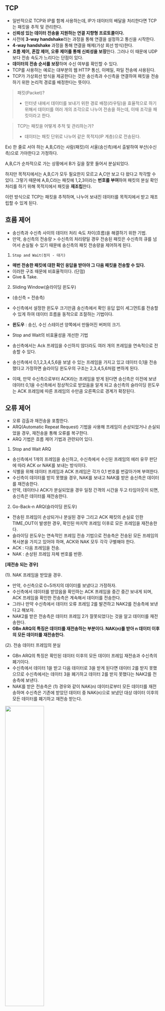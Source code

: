 ## TCP

- 일반적으로 TCP와 IP를 함께 사용하는데, IP가 데이터의 배달을 처리한다면 TCP는 패킷을 추적 및 관리한다.
- **신뢰성 있는 데이터 전송을 지원하는 연결 지향형 프로토콜이다.**
- 사전에 **3-way handshake**라는 과정을 통해 연결을 설정하고 통신을 시작한다.
- **4-way handshake** 과정을 통해 연결을 해제(가상 회선 방식)한다.
- **흐름 제어, 혼잡 제어, 오류 제어를 통해 신뢰성을 보장**한다. 그러나 이 때문에 UDP보다 전송 속도가 느리다는 단점이 있다.
- **데이터의 전송 순서를 보장**하며 수신 여부를 확인할 수 있다.
- TCP를 사용하는 예로는 대부분의 웹 HTTP 통신, 이메일, 파일 전송에 사용된다.
- TCP가 가상회선 방식을 제공한다는 것은 송신측과 수신측을 연결하여 패킷을 전송하기 위한 논리적 경로를 배정한다는 뜻이다.



> 패킷(Packet)?
>
> - 인터넷 내에서 데이터를 보내기 위한 경로 배정(라우팅)을 효율적으로 하기 위해서 데이터를 여러 개의 조각으로 나누어 전송을 하는데, 이때 조각을 패킷이라고 한다.



> TCP는 패킷을 어떻게 추적 및 관리하는가?
>
> - 데이터는 패킷 단위로 나누어 같은 목적지(IP 계층)으로 전송된다.



Ex) 한 줄로 서야 하는 A,B,C라는 사람(패킷)이 서울(송신측)에서 출발하여 부산(수신측)으로 가야한다고 가정하다. 

A,B,C가 순차적으로 가는 상황에서 B가 길을 잘못 들어서 분실되었다.

하지만 목적지에서는 A,B,C가 모두 필요한지 모르고 A,C만 보고 다 왔다고 착각할 수 있다. 그렇기 때문에 A,B,C라는 패킷에 1,2,3이라는 **번호를 부여**하여 패킷의 분실 확인 처리를 하기 위해 목적지에서 패킷을 **재조립**한다. 

이런 방식으로 TCP는 패킷을 추적하며, 나누어 보내진 데이터를 목적지에서 받고 재조립할 수 있게 된다.



## 흐름 제어

- 송신측과 수신측 사이의 데이터 처리 속도 차이(흐름)을 해결하기 위한 기법.
- 만약, 송신측의 전송량 > 수신측의 처리량일 경우 전송된 패킷은 수신측의 큐를 넘어서 손실될 수 있기 때문에 송신측의 패킷 전송량을 제어하게 된다.



1. `Stop and Wait(정지 - 대기)`

- **매번 전송한 패킷에 대한 확인 응답을 받아야 그 다음 패킷을 전송할 수 있다.**
- 이러한 구조 때문에 비효율적이다. (단점)
- Give & Take.

2. Sliding Window(슬라이딩 윈도우)

- (송신측 = 전송측)

- 수신측에서 설정한 윈도우 크기만큼 송신측에서 확인 응답 없이 세그먼트를 전송할 수 있게 하여 데이터 흐름을 동적으로 조절하는 기법이다.
- **윈도우** : 송신, 수신 스테이션 양쪽에서 만들어진 버퍼의 크기.
- Stop and Wait의 비효율성을 개선한 기법
- 송신측에서는 Ack 프레임을 수신하지 않더라도 여러 개의 프레임을 연속적으로 전송할 수 있다. 
- 송신측에서 0,1,2,3,4,5,6을 보낼 수 있는 프레임을 가지고 있고 데이터 0,1을 전송했다고 가정하면 슬라이딩 윈도우의 구조는 2,3,4,5,6처럼 변하게 된다.
- 이때, 만약 수신측으로부터 ACK라는 프레임을 받게 된다면 송신측은 이전에 보낸 데이터 0,1을 수신측에서 정상적으로 받았음을 알게 되고 송신측의 슬라이딩 윈도우는 ACK 프레임에 따른 프레임의 수만큼 오른쪽으로 경계가 확장된다.



## 오류 제어

- 오류 검출과 재전송을 포함한다.
- ARQ(Automatic Repeat Request) 기법을 사용해 프레임이 손상되었거나 손실되었을 경우, 재전송을 통해 오류를 복구한다.
- ARQ 기법은 흐름 제어 기법과 관련되어 있다.



1. Stop and Wait ARQ

- 송신측에서 1개의 프레임을 송신하고, 수신측에서 수신된 프레임의 에러 유무 판단에 따라 ACK or NAK를 보내는 방식이다.
- 식별을 위해 데이터 프레임과 ACK 프레임은 각가 0,1 번호를 번갈아가며 부여한다.
- 수신측이 데이터를 받지 못했을 경우, NAK를 보내고 NAK를 받은 송신측은 데이터를 재전송한다.
- 만약, 데이터나 ACK가 분실되었을 경우 일정 간격의 시간을 두고 타임아웃이 되면, 송신측은 데이터를 재전송한다.



2. Go-Back-n ARQ(슬라이딩 윈도우)

- 전송된 프레임이 손상되거나 분실된 경우 그리고 ACK 패킷의 손실로 인한 TIME_OUT이 발생한 경우, 확인된 마지막 프레임 이후로 모든 프레임을 재전송한다.
- 슬라이딩 윈도우는 연속적인 프레임 전송 기법으로 전송측은 전송된 모든 프레임의 복사본을 가지고 있어야 하며, ACK와 NAK 모두 각각 구별해야 한다.
- ACK : 다음 프레임을 전송.
- NAK : 손상된 프레임 자체 번호를 반환.



**[재전송 되는 경우]**

(1). NAK 프레임을 받았을 경우.

- 만약, 수신측으로 0~5까지의 데이터를 보냈다고 가정하자.
- 수신측에서 데이터를 받았음을 확인하는 ACK 프레임을 중간 중간 보내게 되며, ACK 프레임을 확인한 전송측은 계속해서 데이터를 전송한다.
- 그러나 만약 수신측에서 데이터 오류 프레임 2를 발견하고 NAK2를 전송측에 보낸다고 해보자.
- NAK2를 받은 전송측은 데이터 프레임 2가 잘못되었다는 것을 알고 데이터를 재전송한다.
- **GBn ARQ의 특징은 데이터를 재전송하는 부분이다. NAK(n)를 받아 n 데이터 이후의 모든 데이터를 재전송한다.**



(2). 전송 데이터 프레임의 분실

- GBn ARQ의 특징은 확인된 데이터 이후의 모든 데이터 프레임 재전송과 수신측의 폐기이다.
- 수신측에서 데이터 1을 받고 다음 데이터로 3을 받게 된다면 데이터 2를 받지 못했으므로 수신측에서는 데이터 3을 폐기하고 데이터 2를 받지 못했다는 NAK2를 전송측에 보낸다.
- NAK를 받은 전송측은 (1) 경우와 같이 NAK(n) 데이터로부터 모든 데이터를 재전송하며 수신측은 기존에 받았던 데이터 중 NAK(n)으로 보냈던 대상 데이터 이후의 모든 데이터를 폐기하고 재전송 받는다.

<img src="https://user-images.githubusercontent.com/33534771/75339152-507e0000-58d3-11ea-876e-e29653f9f99e.png" width="50%"/>



(3). 지정된 타임 아웃 내의 ACK 프레임 분실(Lost ACK)

- 전송측은 분실된 ACK를 다루기 위해 타이머를 가지고 있다.
- 전송측에서는 이 타이머의 타임 아웃 동안 수신측으로부터 ACK 데이터를 받지 못했을 경우, 마지막 ACK된 데이터부터 재전송한다. 

<img src="https://user-images.githubusercontent.com/33534771/75339203-6ab7de00-58d3-11ea-973d-a4db4abf52a5.png" width="50%"/>


- 전송측은 NAK ㅍ프레임을 받았을 경우, NAK 프레임 번호부터 데이터를 재전송한다.
- 수신측은 원하는 프레임이 아닐 경우, 데이터를 모두 폐기 처리한다.
- 타임아웃(ACK 분실)의 경우, 마지막 ACK된 데이터부터 재전송한다.



3. SR(Selective-Reject) ARQ

- GBn ARQ의 확인된 마지막 프레임 이후의 모든 프레임을 재전송하는 단점을 보완한 기법이다.
- SR ARQ는 손상된, 손실된 프레임만 재전송한다.
- 그렇기 때문에 별도의 데이터 재정렬을 수행해야 하며, 별도의 버퍼를 필요로 한다.
- 수신측에 버퍼를 두어 받은 데이터의 정렬이 필요하다.

<img src="https://user-images.githubusercontent.com/33534771/75339302-963ac880-58d3-11ea-9a7f-fe6e4a7a6f38.png" width="50%"/>


## 혼잡 제어

- 송신측의 데이터 전달과 네트워크의 데이터 처리 속도를 해결하기 위한 기법이다.
- 한 라우터에게 데이터가 몰려 모든 데이터를 처리할 수 없는 경우, 호스트들은 재전송을 하게 되고 결국 혼잡만 가중시켜 오버플로우나 데이터 손실이 발생한다.
- 이러한 **네트워크의 혼잡을 피하기 위해 송신측에서 보내는 데이터의 전송 속도를 제어**하는 것이 혼잡 제어의 개념이다.



1. `AIMD(Additive Increase Multicative Decrease)`

- 합 증가 / 곱 감소 알고리즘이라고 한다.
- 처음에 패킷 하나를 보내는 것으로 시작하여 전송한 패킷이 문제 없이 도착한다면 Window Size를 1씩 증가시키며 전송하는 방법이다. 만약, 패킷 전송을 실패하거나 TIME_OUT이 발생하면 Window Size를 절반으로 감소시킨다.
- 이 방식은 공평하다.
  - 여러 호스트가 한 네트워크를 공유하고 있으면 나중에 진입하는 쪽이 처음에는 불리하지만, 시간이 흐르면 평형 상태로 수렴하게 되는 특징이 있다.
- 문제점은 초기 네트워크의 높은 대역폭을 사용하지 못하고 네트워크가 혼잡해지는 상황을 미리 감지하지 못하여 혼잡해지고 나서야 대역폭을 줄이는 방식이다.



2. `Slow Start`

- AIMD가 네트워크의 수용량 주변에서는 효율적으로 동작하지만, 처음에 전송 속도를 올리는 데 시간이 너무 길다는 단점이 있다.
- Slow Start는 AIMD와 마찬가지로 패킷을 하나씩 보내는 것부터 시작한다. 이 방식은 패킷이 문제 없이 도착하면 각각의 ACK 패킷마다 Window Size를 1씩 늘린다. 즉, 한 주기가 지나면 Window Size는 2배가 된다.
- 따라서 그래프의 모양은 지수 함수 꼴이 된다.
- 혼잡 현상이 발생하면 Window Size를 1로 떨어뜨린다.
- 처음에는 네트워크의 수용량을 예측할 수 있는 정보가 없지만 한번 혼잡 현상이 발생하고 나면 네트워크의 수용량을 어느정도 예상할 수 있으므로 혼잡 현상이 발생하였던 Window Size의 절반까지는 이전처럼 지수 함수 꼴로 Window Size를 증가시키고 그 이후부터는 완만하게 1씩 증가시키는 방식이다.

<img src="https://user-images.githubusercontent.com/33534771/75339337-a6eb3e80-58d3-11ea-8ff1-b99bcc992fca.png" width="50%"/>


- 미리 정해진 임계값(threshold)에 도달할 때까지 윈도우의 크기를 2배씩 증가시킨다.
- Slow Start라는 이름을 사용하지만, 매 전송마다 2배씩 증가하기 때문에 전송되어지는 데이터의 크기는 지수함수적으로 증가한다.
- 전송되는 데이터의 크기가 임계 값에 도달하면 혼잡 회피 단계로 넘어간다.

<img src="https://user-images.githubusercontent.com/33534771/75339370-bb2f3b80-58d3-11ea-9211-af3ca1e5960b.png" width="50%"/>

**[혼잡 회피(Congestion Avoidance)]**

- 윈도우의 크기가 임계 값에 도달한 이후에는 데이터의 손실이 발생할 확률이 높아진다. 
- 따라서 이를 회피하기 위해 **윈도우 크기를 선형적으로 1씩 증가시키는 방법**이다.
- 수신측으로부터 일정 시간 동안까지 ACK를 수신하지 못하는 경우.
  - 타임 아웃의 발생 : 네트워크 혼잡이 발생했다고 인식.
  - 혼잡 상태로 인식된 경우
    - 윈도우의 크기를 즉, 세그먼트의 수를 1로 감소시킨다.
    - 동시에 임계값을 패킷 손실이 발생했을 때의 윈도우 크기의 절반으로 줄인다.



**[빠른 회복(Fast Recovery)]**

- 혼잡한 상태가 되면 Window Size를 1로 줄이지 않고 절반으로 줄이고 선형 증가시키는 방법이다.
- 빠른 회복 정책까지 적용하면 혼잡 상황을 한번 겪고 나서부터는 순수한 AIMD 방식으로 동작하게 된다.



**[빠른 재전송(Fast Retransmit)]**

- 수신측에서 패킷을 받을 때 먼저 도착해야 할 패킷이 도착하지 않고 다음 패킷이 도착한 경우에도 ACK 패킷을 보낸다. 단, 순서대로 잘 도착한 마지막 패킷의 다음 패킷의 순번을 ACK 패킷에 실어서 보낸다. 따라서 중간에 패킷 하나가 손실되면 송신측에서는 순번이 중복된 ACK 패킷을 받게 된다. 이것을 감지하면 문제가 되는 순번의 패킷을 재전송할 수 있다.
- 빠른 재전송은 중복된 순번의 패킷을 3개(3 ACK) 받으면 재전송한다. 그리고 이러한 현상이 일어나는 것은 약간의 혼잡이 발생한 것으로 간주하여 Window Size를 절반으로 줄인다.

[MIT 라이선스에 따른 출처 표기](https://github.com/WooVictory/Ready-For-Tech-Interview)

